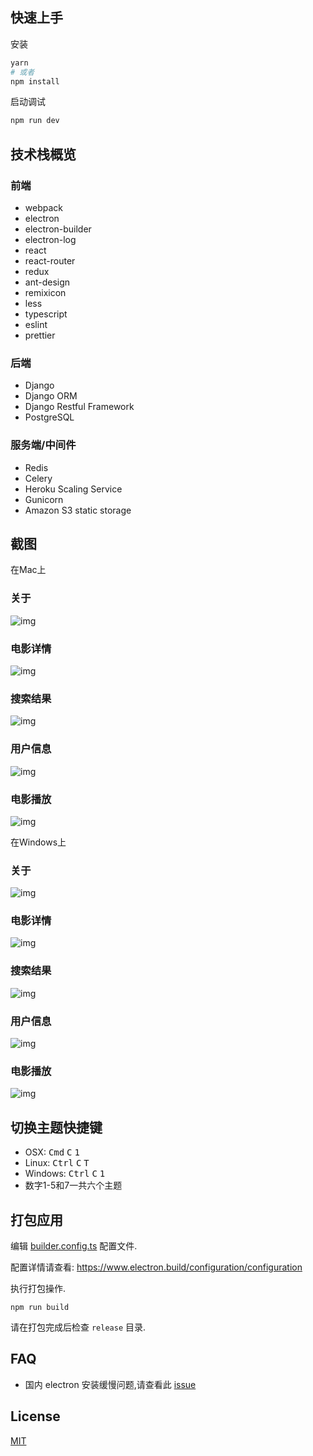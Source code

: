 ## 快速上手

安装

```bash
yarn
# 或者
npm install
```

启动调试

```bash
npm run dev
```

## 技术栈概览


### 前端
- webpack
- electron
- electron-builder
- electron-log
- react
- react-router
- redux
- ant-design
- remixicon
- less
- typescript
- eslint
- prettier
### 后端
- Django
- Django ORM
- Django Restful Framework
- PostgreSQL
### 服务端/中间件
- Redis
- Celery
- Heroku Scaling Service
- Gunicorn
- Amazon S3 static storage


## 截图

在Mac上
### 关于
![img](https://github.com/JIACHENG135/Electron-React-Book-Searcher/blob/master/assets/demo-jpg/Mac%20-%20About.png)
### 电影详情
![img](https://github.com/JIACHENG135/Electron-React-Book-Searcher/blob/master/assets/demo-jpg/Mac%20-%20Search.png)
### 搜索结果
![img](https://github.com/JIACHENG135/Electron-React-Book-Searcher/blob/master/assets/demo-jpg/Mac%20-%20Detail.png)
### 用户信息
![img](https://github.com/JIACHENG135/Electron-React-Book-Searcher/blob/master/assets/demo-jpg/Mac%20-%20UserProfile.png)
### 电影播放
![img](https://github.com/JIACHENG135/Electron-React-Book-Searcher/blob/master/assets/demo-jpg/Mac%20-%20Preview%20PDF.png)


在Windows上
### 关于
![img](https://github.com/JIACHENG135/Electron-React-Book-Searcher/blob/master/assets/demo-jpg/Mac%20-%20About.png)
### 电影详情
![img](https://github.com/JIACHENG135/Electron-React-Book-Searcher/blob/master/assets/demo-jpg/Mac%20-%20Search.png)
### 搜索结果
![img](https://github.com/JIACHENG135/Electron-React-Book-Searcher/blob/master/assets/demo-jpg/Mac%20-%20Detail.png)
### 用户信息
![img](https://github.com/JIACHENG135/Electron-React-Book-Searcher/blob/master/assets/demo-jpg/Mac%20-%20UserProfile.png)
### 电影播放
![img](https://github.com/JIACHENG135/Electron-React-Book-Searcher/blob/master/assets/demo-jpg/Mac%20-%20Preview%20PDF.png)

## 切换主题快捷键
- OSX: <kbd>Cmd</kbd> <kbd>C</kbd> <kbd>1</kbd> 
- Linux: <kbd>Ctrl</kbd> <kbd>C</kbd> <kbd>T</kbd>
- Windows: <kbd>Ctrl</kbd> <kbd>C</kbd> <kbd>1</kbd> 
- 数字1-5和7一共六个主题

## 打包应用

编辑 [builder.config.ts](./build/builder.config.ts) 配置文件.

配置详情请查看: https://www.electron.build/configuration/configuration

执行打包操作.

```
npm run build
```

请在打包完成后检查 `release` 目录.

## FAQ

- 国内 electron 安装缓慢问题,请查看此 [issue](https://github.com/Jiacheng/electron-antd/issues/22)

## License

[MIT](./LICENSE)
